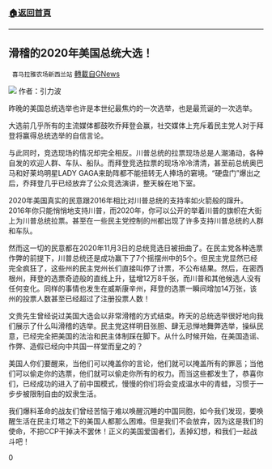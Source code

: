 ###  [:house:返回首頁](https://github.com/ourhimalayas/txt)
---

## 滑稽的2020年美国总统大选！
` 喜马拉雅农场新西兰站` [轉載自GNews](https://gnews.org/zh-hans/528065/)

![]()![](https://gnews-media-offload.s3.amazonaws.com/wp-content/uploads/2020/11/04112416/IMG-8418-scaled.jpg)
作者：引力波

昨晚的美国总统选举也许是本世纪最焦灼的一次选举，也是最荒诞的一次选举。

大选前几乎所有的主流媒体都鼓吹乔拜登会赢，社交媒体上充斥着民主党人对于拜登将赢得总统选举的自信言论。

与此同时，竞选现场的情况却完全相反。川普总统的拉票现场总是人潮涌动，各种自发的欢迎人群、车队、船队。而拜登竞选拉票的现场冷冷清清，甚至前总统奥巴马和好莱坞明星LADY GAGA来助阵都不能扭转无人捧场的窘境。“硬盘门”爆出之后，乔拜登几乎已经放弃了公众竞选演讲，整天躲在地下室。

2020年美国真实的民意跟2016年相比对川普总统的支持率如火箭般的蹿升。2016年你只能悄悄地支持川普，而2020年，你可以公开的举着川普的旗帜在大街上为川普总统拉票。甚至在一些民主党控制的州都出现了许多支持川普总统的人群和车队。

然而这一切的民意都在2020年11月3日的总统竞选日被扭曲了。在民主党各种选票作弊的前提下，川普总统还是成功赢下了7个摇摆州中的5个。但民主党显然已经完全疯狂了，这些州的民主党州长们直接叫停了计票，不公布结果。然后，在密西根州，拜登的选票奇迹般的直线上升，猛增12万8千张，而川普和其他候选人没有任何变化。同样的事情也发生在威斯康辛州，拜登的选票一瞬间增加14万张，该州的投票人数甚至已经超过了注册投票人数！

文贵先生曾经说过美国大选会以非常滑稽的方式结束。昨天的总统选举很好地向我们展示了什么叫滑稽的选举。民主党这样明目张胆、肆无忌惮地舞弊选举，操纵民意，已经完全把美国的法治和民主体制踩在脚下。从什么时候开始，在美国造谣、作弊、造假已经向中共国一样堂而皇之的？

美国人你们要醒来，当他们可以掩盖你的言论，他们就可以掩盖所有的罪恶；当他们可以偷走你的选票，他们就可以偷走你所有的权力。而当这些都发生了，恭喜你们，已经成功的进入了前中国模式，慢慢的你们将会变成温水中的青蛙，习惯于一步步被限制自由的奴隶生活。

我们爆料革命的战友们曾经苦恼于难以唤醒沉睡的中国同胞，如今我们发现，要唤醒生活在民主灯塔之下的美国人都那么困难。但是我们不会放弃，因为这是我们的使命，不把CCP干掉决不罢休！正义的美国爱国者们，丢掉幻想，和我们一起战斗吧！

0
